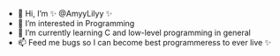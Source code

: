 - 👋 Hi, I’m ✨ @AmyyLilyy ✨
- 👀 I’m interested in Programming
- 🌱 I’m currently learning C and low-level programming in general
- 📫 Feed me bugs so I can become best programmeress to ever live ✨

<!---
AmyyLilyy/AmyyLilyy is a ✨ special ✨ repository because its `README.md` (this file) appears on your GitHub profile.
You can click the Preview link to take a look at your changes.
--->
